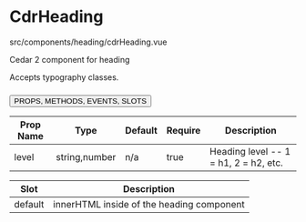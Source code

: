 # CdrHeading


src/components/heading/cdrHeading.vue


Cedar 2 component for heading



Accepts typography classes.

### <button class='title'>PROPS, METHODS, EVENTS, SLOTS</button>

Prop Name | Type | Default | Require | Description
--- | --- | --- | --- | ---
level | string,number | n/a | true | Heading level -- 1 = h1, 2 = h2, etc.

Slot | Description
--- | ---
default | innerHTML inside of the heading component
